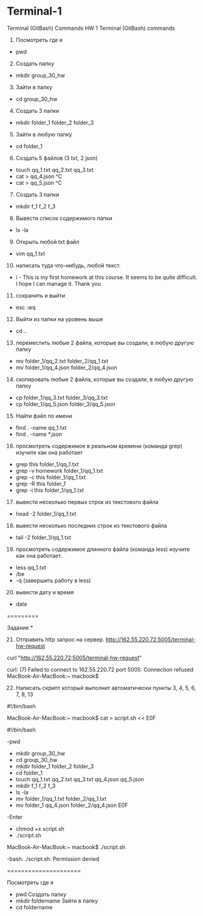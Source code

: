 # Terminal-1
Terminal (GitBash) Commands
HW 1 Terminal (GitBash) commands

1) Посмотреть где я
- pwd
2) Создать папку
- mkdir group_30_hw
3) Зайти в папку
- cd group_30_hw
4) Создать 3 папки
- mkdir folder_1 folder_2 folder_3
5) Зайти в любую папку
- cd folder_1
6) Создать 5 файлов (3 txt, 2 json)
- touch qq_1.txt qq_2.txt qq_3.txt
- cat > qq_4.json ^C
- cat > qq_5.json ^C
7) Создать 3 папки
- mkdir f_1 f_2 f_3
8) Вывести список содержимого папки
- ls -la
9) Открыть любой txt файл
- vim qq_1.txt
10) написать туда что-нибудь, любой текст.
- i -
This is my first homework at this course. It seems to be quite difficult. I hope I can manage it. Thank you

11) сохранить и выйти
- esc :wq
12) Выйти из папки на уровень выше
- cd ..
13) переместить любые 2 файла, которые вы создали, в любую другую папку
- mv folder_1/qq_2.txt folder_2/qq_1.txt
- mv folder_1/qq_4.json folder_2/qq_4.json
14) скопировать любые 2 файла, которые вы создали, в любую другую папку
- cp folder_1/qq_3.txt folder_3/qq_3.txt
- cp folder_1/qq_5.json folder_3/qq_5.json
15) Найти файл по имени
- find . -name qq_1.txt
- find . -name *.json
16) просмотреть содержимое в реальном времени (команда grep) изучите как она работает
- grep this folder_1/qq_1.txt
- grep -v homework folder_1/qq_1.txt
- grep -c this folder_1/qq_1.txt
- grep -R this folder_1
- grep -i this folder_1/qq_1.txt
17) вывести несколько первых строк из текстового файла
- head -2 folder_1/qq_1.txt
18) вывести несколько последних строк из текстового файла
- tail -2 folder_1/qq_1.txt
19) просмотреть содержимое длинного файла (команда less) изучите как она работает.
- less qq_1.txt
- /be
- -q (завершить работу в less)
20) вывести дату и время
- date



=========

Задание *

21) Отправить http запрос на сервер.
http://162.55.220.72:5005/terminal-hw-request

curl "http://162.55.220.72:5005/terminal-hw-request"

curl: (7) Failed to connect to 162.55.220.72 port 5005: Connection refused MacBook-Air-MacBook:~ macbook$

22) Написать скрипт который выполнит автоматически пункты 3, 4, 5, 6, 7, 8, 13

#!/bin/bash

MacBook-Air-MacBook:~ macbook$ cat > script.sh << E0F

#!/bin/bash

-pwd
- mkdir group_30_hw
- cd group_30_hw
- mkdir folder_1 folder_2 folder_3
- cd folder_1
- touch qq_1.txt qq_2.txt qq_3.txt qq_4.json qq_5.json
- mkdir f_1 f_2 f_3
- ls -la
- mv folder_1/qq_1.txt folder_2/qq_1.txt
- mv folder_1 qq_4.json folder_2/qq_4.json E0F

-Enter
- chmod +x script.sh
- ./script.sh

MacBook-Air-MacBook:~ macbook$ ./script.sh

-bash: ./script.sh: Permission denied

=====================

Посмотреть где я
- pwd
Создать папку
- mkdir foldername
Зайти в папку
- cd foldername
